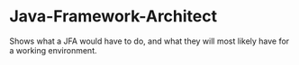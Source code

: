 # Java-Framework-Architect
Shows what a JFA would have to do, and what they will most likely have for a working environment.
